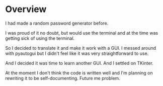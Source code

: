 # Overview
I had made a random password generator before. 

I was proud of it no doubt, but would use the terminal and at the time was getting sick of using the terminal.

So I decided to translate it and make it work with a GUI. I messed around with pyautogui but I didn't feel like it was very straightforward to use.

And I decided it was time to learn another GUI. And I settled on TKinter.

At the moment I don't think the code is written well and I'm planning on rewriting it to be self-documenting. Future me problem. 
